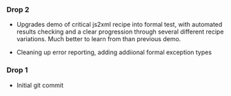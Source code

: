 

### Drop 2

 * Upgrades demo of critical js2xml recipe into formal test, with automated results
   checking and a clear progression through several different recipe variations.
   Much better to learn from than previous demo.

 * Cleaning up error reporting, adding addiional formal exception types

### Drop 1

 * Initial git commit